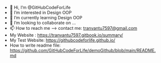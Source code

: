 - 👋 Hi, I’m @GitHubCodeForLife
- 👀 I’m interested in Design OOP
- 🌱 I’m currently learning Design OOP
- 💞️ I’m looking to collaborate on ...
- 📫 How to reach me --> contact me: tranvantu7597@gmail.com
- My Website : https://tranvantu7597.gitbook.io/summary/
- My Test Website: https://githubcodeforlife.github.io/
- How to write readme file: https://github.com/GitHubCodeForLife/demoGithub/blob/main/README.md

<!---
GitHubCodeForLife/GitHubCodeForLife is a ✨ special ✨ repository because its `README.md` (this file) appears on your GitHub profile.
You can click the Preview link to take a look at your changes.
--->
